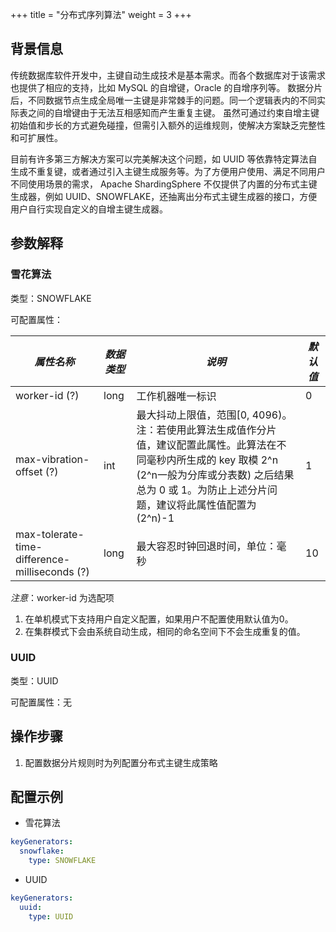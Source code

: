 +++
title = "分布式序列算法"
weight = 3
+++

## 背景信息

传统数据库软件开发中，主键自动生成技术是基本需求。而各个数据库对于该需求也提供了相应的支持，比如 MySQL 的自增键，Oracle 的自增序列等。 数据分片后，不同数据节点生成全局唯一主键是非常棘手的问题。同一个逻辑表内的不同实际表之间的自增键由于无法互相感知而产生重复主键。 虽然可通过约束自增主键初始值和步长的方式避免碰撞，但需引入额外的运维规则，使解决方案缺乏完整性和可扩展性。

目前有许多第三方解决方案可以完美解决这个问题，如 UUID 等依靠特定算法自生成不重复键，或者通过引入主键生成服务等。为了方便用户使用、满足不同用户不同使用场景的需求， Apache ShardingSphere 不仅提供了内置的分布式主键生成器，例如 UUID、SNOWFLAKE，还抽离出分布式主键生成器的接口，方便用户自行实现自定义的自增主键生成器。

## 参数解释

### 雪花算法

类型：SNOWFLAKE

可配置属性：

| *属性名称*                                        | *数据类型* | *说明*                                                                                                                          | *默认值* |
|-----------------------------------------------|--------|-------------------------------------------------------------------------------------------------------------------------------|-------|
| worker-id (?)                                 | long   | 工作机器唯一标识                                                                                                                      | 0     |
| max-vibration-offset (?)                      | int    | 最大抖动上限值，范围[0, 4096)。注：若使用此算法生成值作分片值，建议配置此属性。此算法在不同毫秒内所生成的 key 取模 2^n (2^n一般为分库或分表数) 之后结果总为 0 或 1。为防止上述分片问题，建议将此属性值配置为 (2^n)-1 | 1     |
| max-tolerate-time-difference-milliseconds (?) | long   | 最大容忍时钟回退时间，单位：毫秒                                                                                                              | 10    |

*注意*：worker-id 为选配项
1. 在单机模式下支持用户自定义配置，如果用户不配置使用默认值为0。
2. 在集群模式下会由系统自动生成，相同的命名空间下不会生成重复的值。

### UUID

类型：UUID

可配置属性：无

## 操作步骤

1. 配置数据分片规则时为列配置分布式主键生成策略

## 配置示例

- 雪花算法
```yaml
keyGenerators:
  snowflake:
    type: SNOWFLAKE
```

- UUID

```yaml
keyGenerators:
  uuid:
    type: UUID
```
